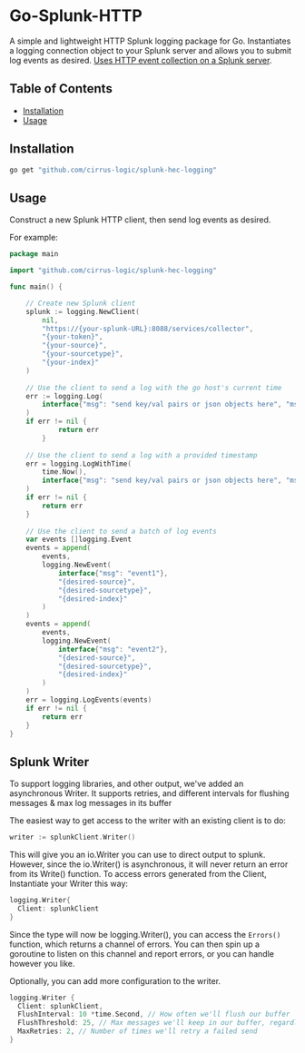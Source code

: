 # Go-Splunk-HTTP
A simple and lightweight HTTP Splunk logging package for Go. Instantiates a logging connection object to your Splunk server and allows you to submit log events as desired. [Uses HTTP event collection on a Splunk server](http://docs.splunk.com/Documentation/Splunk/latest/Data/UsetheHTTPEventCollector).

## Table of Contents ##

* [Installation](#installation)
* [Usage](#usage)

## Installation ##

```bash
go get "github.com/cirrus-logic/splunk-hec-logging"
```

## Usage ##

Construct a new Splunk HTTP client, then send log events as desired. 

For example:

```go
package main

import "github.com/cirrus-logic/splunk-hec-logging"

func main() {

	// Create new Splunk client
	splunk := logging.NewClient(
		nil,
		"https://{your-splunk-URL}:8088/services/collector",
		"{your-token}",
		"{your-source}",
		"{your-sourcetype}",
		"{your-index}"
	)
		
	// Use the client to send a log with the go host's current time
	err := logging.Log(
		interface{"msg": "send key/val pairs or json objects here", "msg2": "anything that is useful to you in the log event"}
	)
	if err != nil {
        	return err
        }
	
	// Use the client to send a log with a provided timestamp
	err = logging.LogWithTime(
		time.Now(),
		interface{"msg": "send key/val pairs or json objects here", "msg2": "anything that is useful to you in the log event"}
	)
	if err != nil {
		return err
	}
	
	// Use the client to send a batch of log events
	var events []logging.Event
	events = append(
		events,
		logging.NewEvent(
			interface{"msg": "event1"},
			"{desired-source}",
			"{desired-sourcetype}",
			"{desired-index}"
		)
	)
	events = append(
		events,
		logging.NewEvent(
			interface{"msg": "event2"},
			"{desired-source}",
			"{desired-sourcetype}",
			"{desired-index}"
		)
	)
	err = logging.LogEvents(events)
	if err != nil {
		return err
	}
}

```

## Splunk Writer  ##
To support logging libraries, and other output, we've added an asynchronous Writer. It supports retries, and different intervals for flushing messages & max log messages in its buffer

The easiest way to get access to the writer with an existing client is to do:

```go
writer := splunkClient.Writer()
```

This will give you an io.Writer you can use to direct output to splunk. However, since the io.Writer() is asynchronous, it will never return an error from its Write() function. To access errors generated from the Client,
Instantiate your Writer this way:

```go
logging.Writer{
  Client: splunkClient
}
```
Since the type will now be logging.Writer(), you can access the `Errors()` function, which returns a channel of errors. You can then spin up a goroutine to listen on this channel and report errors, or you can handle however you like. 

Optionally, you can add more configuration to the writer.

```go
logging.Writer {
  Client: splunkClient,
  FlushInterval: 10 *time.Second, // How often we'll flush our buffer
  FlushThreshold: 25, // Max messages we'll keep in our buffer, regardless of FlushInterval
  MaxRetries: 2, // Number of times we'll retry a failed send
}
```

